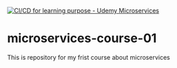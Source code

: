 [![CI/CD for learning purpose - Udemy Microservices](https://github.com/wsbrito/microservices-course-01/actions/workflows/docker-publish.yml/badge.svg)](https://github.com/wsbrito/microservices-course-01/actions/workflows/docker-publish.yml)

# microservices-course-01
This is repository for my frist course about microservices
